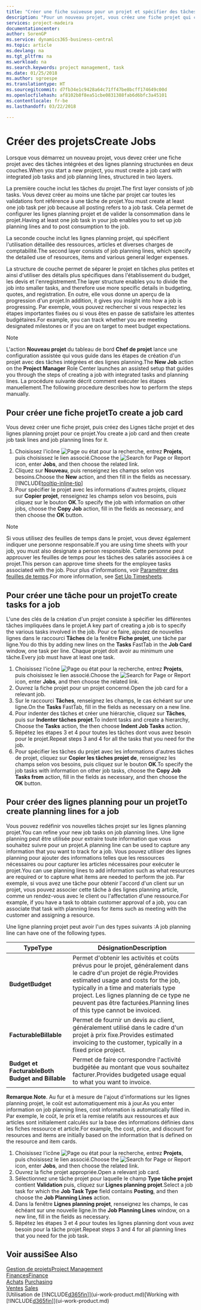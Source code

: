 ```yaml
---
title: "Créer une fiche suiveuse pour un projet et spécifier des tâches| Microsoft Docs"
description: "Pour un nouveau projet, vous créez une fiche projet qui contient les tâches projet et les lignes planning, pour vous aider à gérer la progression et les budgets."
services: project-madeira
documentationcenter: 
author: SorenGP
ms.service: dynamics365-business-central
ms.topic: article
ms.devlang: na
ms.tgt_pltfrm: na
ms.workload: na
ms.search.keywords: project management, task
ms.date: 01/25/2018
ms.author: sgroespe
ms.translationtype: HT
ms.sourcegitcommit: d7fb34e1c9428a64c71ff47be8bcff174649c00d
ms.openlocfilehash: af8102b8f8ea51cbe0831388fab6d6bfc3a45101
ms.contentlocale: fr-be
ms.lasthandoff: 03/22/2018

---
```

# <a name="create-jobs"></a><span data-ttu-id="02da2-103">Créer des projets</span><span class="sxs-lookup"><span data-stu-id="02da2-103">Create Jobs</span></span>
<span data-ttu-id="02da2-104">Lorsque vous démarrez un nouveau projet, vous devez créer une fiche projet avec des tâches intégrées et des lignes planning structurées en deux couches.</span><span class="sxs-lookup"><span data-stu-id="02da2-104">When you start a new project, you must create a job card with integrated job tasks and job planning lines, structured in two layers.</span></span>  

<span data-ttu-id="02da2-105">La première couche inclut les tâches du projet.</span><span class="sxs-lookup"><span data-stu-id="02da2-105">The first layer consists of job tasks.</span></span> <span data-ttu-id="02da2-106">Vous devez créer au moins une tâche par projet car toutes les validations font référence à une tâche de projet.</span><span class="sxs-lookup"><span data-stu-id="02da2-106">You must create at least one job task per job because all posting refers to a job task.</span></span> <span data-ttu-id="02da2-107">Cela permet de configurer les lignes planning projet et de valider la consommation dans le projet.</span><span class="sxs-lookup"><span data-stu-id="02da2-107">Having at least one job task in your job enables you to set up job planning lines and to post consumption to the job.</span></span>

<span data-ttu-id="02da2-108">La seconde couche inclut les lignes planning projet, qui spécifient l'utilisation détaillée des ressources, articles et diverses charges de comptabilité.</span><span class="sxs-lookup"><span data-stu-id="02da2-108">The second layer consists of job planning lines, which specify the detailed use of resources, items and various general ledger expenses.</span></span>

<span data-ttu-id="02da2-109">La structure de couche permet de séparer le projet en tâches plus petites et ainsi d'utiliser des détails plus spécifiques dans l'établissement du budget, les devis et l'enregistrement.</span><span class="sxs-lookup"><span data-stu-id="02da2-109">The layer structure enables you to divide the job into smaller tasks, and therefore use more specific details in budgeting, quotes, and registration.</span></span> <span data-ttu-id="02da2-110">En outre, elle vous donne un aperçu de la progression d'un projet.</span><span class="sxs-lookup"><span data-stu-id="02da2-110">In addition, it gives you insight into how a job is progressing.</span></span> <span data-ttu-id="02da2-111">Par exemple, vous pouvez rechercher si vous respectez les étapes importantes fixées ou si vous êtes en passe de satisfaire les attentes budgétaires.</span><span class="sxs-lookup"><span data-stu-id="02da2-111">For example, you can track whether you are meeting designated milestones or if you are on target to meet budget expectations.</span></span>

> [!NOTE]  
>   <span data-ttu-id="02da2-112">L'action **Nouveau projet** du tableau de bord **Chef de projet** lance une configuration assistée qui vous guide dans les étapes de création d'un projet avec des tâches intégrées et des lignes planning.</span><span class="sxs-lookup"><span data-stu-id="02da2-112">The **New Job** action on the **Project Manager** Role Center launches an assisted setup that guides you through the steps of creating a job with integrated tasks and planning lines.</span></span> <span data-ttu-id="02da2-113">La procédure suivante décrit comment exécuter les étapes manuellement.</span><span class="sxs-lookup"><span data-stu-id="02da2-113">The following procedure describes how to perform the steps manually.</span></span>

## <a name="to-create-a-job-card"></a><span data-ttu-id="02da2-114">Pour créer une fiche projet</span><span class="sxs-lookup"><span data-stu-id="02da2-114">To create a job card</span></span>
<span data-ttu-id="02da2-115">Vous devez créer une fiche projet, puis créez des Lignes tâche projet et des lignes planning projet pour ce projet.</span><span class="sxs-lookup"><span data-stu-id="02da2-115">You create a job card and then create job task lines and job planning lines for it.</span></span>

1. <span data-ttu-id="02da2-116">Choisissez l'icône ![Page ou état pour la recherche](media/ui-search/search_small.png "Page ou état pour la recherche"), entrez **Projets**, puis choisissez le lien associé.</span><span class="sxs-lookup"><span data-stu-id="02da2-116">Choose the ![Search for Page or Report](media/ui-search/search_small.png "Search for Page or Report icon") icon, enter **Jobs**, and then choose the related link.</span></span>  
2. <span data-ttu-id="02da2-117">Cliquez sur **Nouveau**, puis renseignez les champs selon vos besoins.</span><span class="sxs-lookup"><span data-stu-id="02da2-117">Choose the **New** action, and then fill in the fields as necessary.</span></span> [!INCLUDE[tooltip-inline-tip](includes/tooltip-inline-tip_md.md)]
3. <span data-ttu-id="02da2-118">Pour spécifier le projet avec les informations d'autres projets, cliquez sur **Copier projet**, renseignez les champs selon vos besoins, puis cliquez sur le bouton **OK**.</span><span class="sxs-lookup"><span data-stu-id="02da2-118">To specify the job with information on other jobs, choose the **Copy Job** action, fill in the fields as necessary, and then choose the **OK** button.</span></span>

> [!NOTE]  
>   <span data-ttu-id="02da2-119">Si vous utilisez des feuilles de temps dans le projet, vous devez également indiquer une personne responsable.</span><span class="sxs-lookup"><span data-stu-id="02da2-119">If you are using time sheets with your job, you must also designate a person responsible.</span></span> <span data-ttu-id="02da2-120">Cette personne peut approuver les feuilles de temps pour les tâches des salariés associées à ce projet.</span><span class="sxs-lookup"><span data-stu-id="02da2-120">This person can approve time sheets for the employee tasks associated with the job.</span></span> <span data-ttu-id="02da2-121">Pour plus d'informations, voir [Paramétrer des feuilles de temps](projects-how-setup-time-sheets.md).</span><span class="sxs-lookup"><span data-stu-id="02da2-121">For more information, see [Set Up Timesheets](projects-how-setup-time-sheets.md).</span></span>

## <a name="to-create-tasks-for-a-job"></a><span data-ttu-id="02da2-122">Pour créer une tâche pour un projet</span><span class="sxs-lookup"><span data-stu-id="02da2-122">To create tasks for a job</span></span>
<span data-ttu-id="02da2-123">L'une des clés de la création d'un projet consiste à spécifier les différentes tâches impliquées dans le projet.</span><span class="sxs-lookup"><span data-stu-id="02da2-123">A key part of creating a job is to specify the various tasks involved in the job.</span></span> <span data-ttu-id="02da2-124">Pour ce faire, ajoutez de nouvelles lignes dans le raccourci **Tâches** de la fenêtre **Fiche projet**, une tâche par ligne.</span><span class="sxs-lookup"><span data-stu-id="02da2-124">You do this by adding new lines on the **Tasks** FastTab in the **Job Card** window, one task per line.</span></span> <span data-ttu-id="02da2-125">Chaque projet doit avoir au minimum une tâche.</span><span class="sxs-lookup"><span data-stu-id="02da2-125">Every job must have at least one task.</span></span>

1. <span data-ttu-id="02da2-126">Choisissez l'icône ![Page ou état pour la recherche](media/ui-search/search_small.png "Page ou état pour la recherche"), entrez **Projets**, puis choisissez le lien associé.</span><span class="sxs-lookup"><span data-stu-id="02da2-126">Choose the ![Search for Page or Report](media/ui-search/search_small.png "Search for Page or Report icon") icon, enter **Jobs**, and then choose the related link.</span></span>
2. <span data-ttu-id="02da2-127">Ouvrez la fiche projet pour un projet concerné.</span><span class="sxs-lookup"><span data-stu-id="02da2-127">Open the job card for a relevant job.</span></span>
3. <span data-ttu-id="02da2-128">Sur le raccourci **Tâches**, renseignez les champs, le cas échéant sur une ligne.</span><span class="sxs-lookup"><span data-stu-id="02da2-128">On the **Tasks** FastTab, fill in the fields as necessary on a new line.</span></span>
4. <span data-ttu-id="02da2-129">Pour indenter des tâches et créer une hiérarchie, cliquez sur **Tâches**, puis sur **Indenter tâches projet**.</span><span class="sxs-lookup"><span data-stu-id="02da2-129">To indent tasks and create a hierarchy, Choose the **Tasks** action, the then choose **Indent Job Tasks** action.</span></span>
5. <span data-ttu-id="02da2-130">Répétez les étapes 3 et 4 pour toutes les tâches dont vous avez besoin pour le projet.</span><span class="sxs-lookup"><span data-stu-id="02da2-130">Repeat steps 3 and 4 for all the tasks that you need for the job.</span></span>
6. <span data-ttu-id="02da2-131">Pour spécifier les tâches du projet avec les informations d'autres tâches de projet, cliquez sur **Copier les tâches projet de**, renseignez les champs selon vos besoins, puis cliquez sur le bouton **OK**.</span><span class="sxs-lookup"><span data-stu-id="02da2-131">To specify the job tasks with information on other job tasks, choose the **Copy Job Tasks from** action, fill in the fields as necessary, and then choose the **OK** button.</span></span>

## <a name="to-create-planning-lines-for-a-job"></a><span data-ttu-id="02da2-132">Pour créer des lignes planning pour un projet</span><span class="sxs-lookup"><span data-stu-id="02da2-132">To create planning lines for a job</span></span>
<span data-ttu-id="02da2-133">Vous pouvez redéfinir vos nouvelles tâches projet sur les lignes planning projet.</span><span class="sxs-lookup"><span data-stu-id="02da2-133">You can refine your new job tasks on job planning lines.</span></span> <span data-ttu-id="02da2-134">Une ligne planning peut être utilisée pour extraire toute information que vous souhaitez suivre pour un projet.</span><span class="sxs-lookup"><span data-stu-id="02da2-134">A planning line can be used to capture any information that you want to track for a job.</span></span> <span data-ttu-id="02da2-135">Vous pouvez utiliser des lignes planning pour ajouter des informations telles que les ressources nécessaires ou pour capturer les articles nécessaires pour exécuter le projet.</span><span class="sxs-lookup"><span data-stu-id="02da2-135">You can use planning lines to add information such as what resources are required or to capture what items are needed to perform the job.</span></span> <span data-ttu-id="02da2-136">Par exemple, si vous avez une tâche pour obtenir l'accord d'un client sur un projet, vous pouvez associer cette tâche à des lignes planning article, comme un rendez-vous avec le client ou l'affectation d'une ressource.</span><span class="sxs-lookup"><span data-stu-id="02da2-136">For example, if you have a task to obtain customer approval of a job, you can associate that task with planning lines for items such as meeting with the customer and assigning a resource.</span></span>  

<span data-ttu-id="02da2-137">Une ligne planning projet peut avoir l'un des types suivants :</span><span class="sxs-lookup"><span data-stu-id="02da2-137">A job planning line can have one of the following types.</span></span>  

| <span data-ttu-id="02da2-138">Type</span><span class="sxs-lookup"><span data-stu-id="02da2-138">Type</span></span> | <span data-ttu-id="02da2-139">Désignation</span><span class="sxs-lookup"><span data-stu-id="02da2-139">Description</span></span> |
| --- | --- |
| <span data-ttu-id="02da2-140">**Budget**</span><span class="sxs-lookup"><span data-stu-id="02da2-140">**Budget**</span></span> |<span data-ttu-id="02da2-141">Permet d'obtenir les activités et coûts prévus pour le projet, généralement dans le cadre d'un projet de régie.</span><span class="sxs-lookup"><span data-stu-id="02da2-141">Provides estimated usage and costs for the job, typically in a time and materials type project.</span></span> <span data-ttu-id="02da2-142">Les lignes planning de ce type ne peuvent pas être facturées.</span><span class="sxs-lookup"><span data-stu-id="02da2-142">Planning lines of this type cannot be invoiced.</span></span> |
| <span data-ttu-id="02da2-143">**Facturable**</span><span class="sxs-lookup"><span data-stu-id="02da2-143">**Billable**</span></span> |<span data-ttu-id="02da2-144">Permet de fournir un devis au client, généralement utilisé dans le cadre d'un projet à prix fixe.</span><span class="sxs-lookup"><span data-stu-id="02da2-144">Provides estimated invoicing to the customer, typically in a fixed price project.</span></span> |
| <span data-ttu-id="02da2-145">**Budget et Facturable**</span><span class="sxs-lookup"><span data-stu-id="02da2-145">**Both Budget and Billable**</span></span> |<span data-ttu-id="02da2-146">Permet de faire correspondre l'activité budgétée au montant que vous souhaitez facturer.</span><span class="sxs-lookup"><span data-stu-id="02da2-146">Provides budgeted usage equal to what you want to invoice.</span></span> |

<span data-ttu-id="02da2-147">**Remarque**.</span><span class="sxs-lookup"><span data-stu-id="02da2-147">**Note**.</span></span> <span data-ttu-id="02da2-148">Au fur et à mesure de l'ajout d'informations sur les lignes planning projet, le coût est automatiquement mis à jour.</span><span class="sxs-lookup"><span data-stu-id="02da2-148">As you enter information on job planning lines, cost information is automatically filled in.</span></span> <span data-ttu-id="02da2-149">Par exemple, le coût, le prix et la remise relatifs aux ressources et aux articles sont initialement calculés sur la base des informations définies dans les fiches ressource et article.</span><span class="sxs-lookup"><span data-stu-id="02da2-149">For example, the cost, price, and discount for resources and items are initially based on the information that is defined on the resource and item cards.</span></span>

1. <span data-ttu-id="02da2-150">Choisissez l'icône ![Page ou état pour la recherche](media/ui-search/search_small.png "Page ou état pour la recherche"), entrez **Projets**, puis choisissez le lien associé.</span><span class="sxs-lookup"><span data-stu-id="02da2-150">Choose the ![Search for Page or Report](media/ui-search/search_small.png "Search for Page or Report icon") icon, enter **Jobs**, and then choose the related link.</span></span>
2. <span data-ttu-id="02da2-151">Ouvrez la fiche projet appropriée.</span><span class="sxs-lookup"><span data-stu-id="02da2-151">Open a relevant job card.</span></span>
3. <span data-ttu-id="02da2-152">Sélectionnez une tâche projet pour laquelle le champ **Type tâche projet** contient **Validation** puis, cliquez sur **Lignes planning projet**.</span><span class="sxs-lookup"><span data-stu-id="02da2-152">Select a job task for which the **Job Task Type** field contains **Posting**, and then choose the **Job Planning Lines** action.</span></span>  
4. <span data-ttu-id="02da2-153">Dans la fenêtre **Lignes planning projet**, renseignez les champs, le cas échéant sur une nouvelle ligne.</span><span class="sxs-lookup"><span data-stu-id="02da2-153">In the **Job Planning Lines** window, on a new line, fill in the fields as necessary.</span></span>
5. <span data-ttu-id="02da2-154">Répétez les étapes 3 et 4 pour toutes les lignes planning dont vous avez besoin pour la tâche projet.</span><span class="sxs-lookup"><span data-stu-id="02da2-154">Repeat steps 3 and 4 for all planning lines that you need for the job task.</span></span>

## <a name="see-also"></a><span data-ttu-id="02da2-155">Voir aussi</span><span class="sxs-lookup"><span data-stu-id="02da2-155">See Also</span></span>
[<span data-ttu-id="02da2-156">Gestion de projets</span><span class="sxs-lookup"><span data-stu-id="02da2-156">Project Management</span></span>](projects-manage-projects.md)  
[<span data-ttu-id="02da2-157">Finances</span><span class="sxs-lookup"><span data-stu-id="02da2-157">Finance</span></span>](finance.md)  
<span data-ttu-id="02da2-158">[Achats](purchasing-manage-purchasing.md)       </span><span class="sxs-lookup"><span data-stu-id="02da2-158">[Purchasing](purchasing-manage-purchasing.md)       </span></span>  
<span data-ttu-id="02da2-159">[Ventes](sales-manage-sales.md)    </span><span class="sxs-lookup"><span data-stu-id="02da2-159">[Sales](sales-manage-sales.md)    </span></span>  
<span data-ttu-id="02da2-160">[Utilisation de [!INCLUDE[d365fin](includes/d365fin_md.md)]](ui-work-product.md)</span><span class="sxs-lookup"><span data-stu-id="02da2-160">[Working with [!INCLUDE[d365fin](includes/d365fin_md.md)]](ui-work-product.md)</span></span>  

